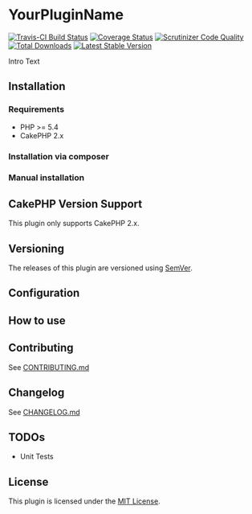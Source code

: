 # YourPluginName

[![Travis-CI Build Status](https://travis-ci.org/your-name/plugin-name.png)](https://travis-ci.org/your-name/plugin-name)
[![Coverage Status](https://img.shields.io/coveralls/your-name/plugin-name.svg)](https://coveralls.io/r/your-name/plugin-name?branch=master)
[![Scrutinizer Code Quality](https://scrutinizer-ci.com/g/your-name/plugin-name/badges/quality-score.png?b=master)](https://scrutinizer-ci.com/g/your-name/plugin-name/?branch=master)
[![Total Downloads](https://poser.pugx.org/your-name/plugin-name/d/total.png)](https://packagist.org/packages/your-name/plugin-name)
[![Latest Stable Version](https://poser.pugx.org/your-name/plugin-name/v/stable.png)](https://packagist.org/packages/your-name/plugin-name)

Intro Text

## Installation

### Requirements

- PHP >= 5.4
- CakePHP 2.x

### Installation via composer

### Manual installation

## CakePHP Version Support

This plugin only supports CakePHP 2.x.

## Versioning

The releases of this plugin are versioned using [SemVer](http://semver.org/).

## Configuration

## How to use

## Contributing

See [CONTRIBUTING.md](CONTRIBUTING.md)

## Changelog

See [CHANGELOG.md](CHANGELOG.md)

## TODOs

- Unit Tests

## License

This plugin is licensed under the [MIT License](LICENSE).
